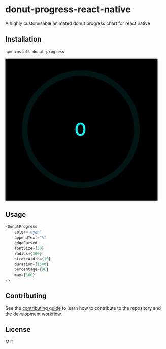 # donut-progress-react-native

A highly customisable animated donut progress chart for react native

## Installation

```sh
npm install donut-progress
```

![](./assets/donut-progress.GIF)

## Usage

```js
<DonutProgress 
    color='cyan' 
    appendText="%" 
    edgeCurved 
    fontSize={30} 
    radius={100} 
    strokeWidth={10} 
    duration={1500} 
    percentage={86} 
    max={100} 
/>
```

## Contributing

See the [contributing guide](CONTRIBUTING.md) to learn how to contribute to the repository and the development workflow.

## License

MIT
